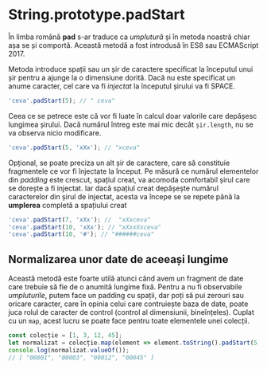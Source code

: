 # String.prototype.padStart

În limba română **pad** s-ar traduce ca *umplutură* și în metoda noastră chiar așa se și comportă. Această metodă a fost introdusă în ES8 sau ECMAScript 2017.

Metoda introduce spații sau un șir de caractere specificat la începutul unui șir pentru a ajunge la o dimensiune dorită. Dacă nu este specificat un anume caracter, cel care va fi *injectat* la începutul șirului va fi SPACE.

```javascript
'ceva'.padStart(5); // " ceva"
```

Ceea ce se petrece este că vor fi luate în calcul doar valorile care depășesc lungimea șirului. Dacă numărul întreg este mai mic decât `șir.length`, nu se va observa nicio modificare.

```javascript
'ceva'.padStart(5, 'xXx'); // "xceva"
```

Opțional, se poate preciza un alt șir de caractere, care să constituie fragmentele ce vor fi înjectate la început. Pe măsură ce numărul elementelor din *padding* este crescut, spațiul creat, va acomoda comfortabil șirul care se dorește a fi injectat. Iar dacă spațiul creat depășește numărul caracterelor din șirul de injectat, acesta va începe se se repete până la **umplerea** completă a spațiului creat

```javascript
'ceva'.padStart(7, 'xXx'); //  "xXxceva"
'ceva'.padStart(10, 'xXx'); // "xXxxXxceva"
'ceva'.padStart(10, '#'); // "######ceva"
```

## Normalizarea unor date de aceeași lungime

Această metodă este foarte utilă atunci când avem un fragment de date care trebuie să fie de o anumită lungime fixă. Pentru a nu fi observabile *umpluturile*, putem face un padding cu spații, dar poți să pui zerouri sau oricare caracter, care în opinia celui care contruiește baza de date, poate juca rolul de caracter de control (control al dimensiunii, bineînțeles). Cuplat cu un `map`, acest lucru se poate face pentru toate elementele unei colecții.

```javascript
const colecție = [1, 3, 12, 45];
let normalizat = colecție.map(element => element.toString().padStart(5, '0'));
console.log(normalizat.valueOf());
// [ "00001", "00003", "00012", "00045" ]
```
